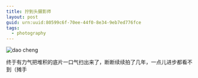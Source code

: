 ```yaml
---
title: 拧到头摄影师
layout: post
guid: urn:uuid:80599c6f-70ee-44f0-8e34-9eb7ed776fce
tags:
  - photography
---
```


![dao cheng](/media/files/2019/03/08/daocheng.jpg)

终于有力气把堆积的底片一口气扫出来了，断断续续拍了几年，一点儿进步都看不到（摊手

